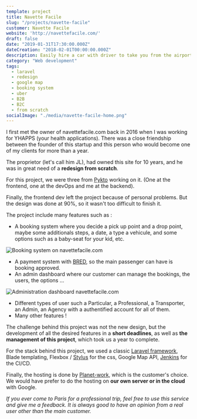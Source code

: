 ```yaml
---
template: project
title: Navette Facile
slug: "/projects/navette-facile"
customer: Navette Facile
website: 'http://navettefacile.com/'
draft: false
date: "2019-01-31T17:30:00.000Z"
dateCreation: "2018-02-01T00:00:00.000Z"
description: Easily hire a car with driver to take you from the airport to your hotel.
category: "Web development"
tags:
  - laravel
  - redesign
  - google map
  - booking system
  - uber
  - B2B
  - B2C
  - from scratch
socialImage: "./media/navette-facile-home.png"
---
```

I first met the owner of navettefacile.com back in 2016 when I was working for YHAPPS (your health applications). There was a close friendship between the founder of this startup and this person who would become one of my clients for more than a year.

The proprietor (let's call him JL), had owned this site for 10 years, and he was in great need of a **redesign from scratch**.

For this project, we were three from [Pykto](http://pykto.fr) working on it. (One at the frontend, one at the devOps and me at the backend).

Finally, the frontend dev left the project because of personal problems. But the design was done at 90%, so it wasn't too difficult to finish it.

The project include many features such as :

* A booking system where you decide a pick up point and a drop point, maybe some additionals steps, a date, a type a vehicule, and some options such as a baby-seat for your kid, etc.

![Booking system on navettefacile.com](/media/navette-facile-devis.png)

* A payment system with [BRED](https://www.bred.fr/index.html), so the main passenger can have is booking approved.
* An admin dashboard where our customer can manage the bookings, the users, the options ...

![Administration dashboard navettefacile.com](/media/navette-facile-admin.png)

* Different types of user such a Particular, a Professional, a Transporter, an Admin, an Agency with a authentified account for all of them.
* Many other features !

The challenge behind this project was not the new design, but the development of all the desired features in a **short deadlines**, as well as **the management of this project**, which took us a year to complete.

For the stack behind this project, we used a classic [Laravel framework](https://laravel.com), Blade templating, Flexbox / [Stylus](http://stylus-lang.com/) for the css, Google Map API, [Jenkins](https://jenkins.io/) for the CI/CD.

Finally, the hosting is done by [Planet-work](https://www.planet-work.com/), which is the customer's choice. We would have prefer to do the hosting on **our own server or in the cloud** with Google.

_If you ever come to Paris for a professional trip, feel free to use this service and give me a feedback. It is always good to have an opinion from a real user other than the main customer._
